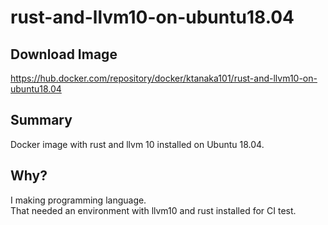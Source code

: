 # rust-and-llvm10-on-ubuntu18.04

## Download Image

<https://hub.docker.com/repository/docker/ktanaka101/rust-and-llvm10-on-ubuntu18.04>

## Summary

Docker image with rust and llvm 10 installed on Ubuntu 18.04.

## Why?

I making programming language.  
That needed an environment with llvm10 and rust installed for CI test.
